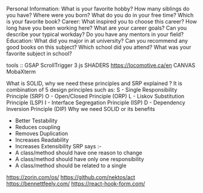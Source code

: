 Personal Information:
What is your favorite hobby?
How many siblings do you have?
Where were you born?
What do you do in your free time?
Which is your favorite book?
Career:
What inspired you to choose this career?
How long have you been working here?
What are your career goals?
Can you describe your typical workday?
Do you have any mentors in your field?
Education:
What did you major in at university?
Can you recommend any good books on this subject?
Which school did you attend?
What was your favorite subject in school?



tools ::
GSAP
ScrollTrigger
3 js
SHADERS
https://locomotive.ca/en
CANVAS
MobaXterm


What is SOLID, why we need these principles and
SRP explained ?
It is combination of 5 design principles such as:
S - Single Responsibility Principle (SRP)
O - Open/Closed Principle (ORP)
L - Liskov Substitution Principle (LSP)
I - Interface Segregation Principle (ISP)
D - Dependency Inversion Principle (DIP)
Why we need SOLID or its benefits
- Better Testability
- Reduces coupling
- Removes Duplication
- Increases Readability
- Increases Extensibility
SRP says :-
- A class/method should have one reason to change
- A class/method should have only one responsibility
- A class/method should be related to a single



https://zorin.com/os/
https://github.com/nektos/act
https://bennettfeely.com/
https://react-hook-form.com/